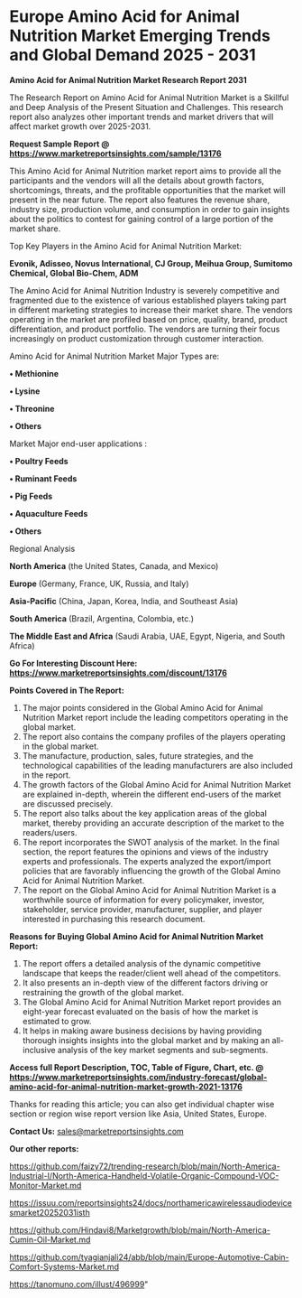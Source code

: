# Europe Amino Acid for Animal Nutrition Market Emerging Trends and Global Demand 2025 - 2031

<strong>Amino Acid for Animal Nutrition Market Research Report 2031</strong>

The Research Report on Amino Acid for Animal Nutrition Market is a Skillful and Deep Analysis of the Present Situation and Challenges. This research report also analyzes other important trends and market drivers that will affect market growth over 2025-2031.

<strong>Request Sample Report @ <a href=https://www.marketreportsinsights.com/sample/13176>https://www.marketreportsinsights.com/sample/13176</a></strong>

This Amino Acid for Animal Nutrition market report aims to provide all the participants and the vendors will all the details about growth factors, shortcomings, threats, and the profitable opportunities that the market will present in the near future. The report also features the revenue share, industry size, production volume, and consumption in order to gain insights about the politics to contest for gaining control of a large portion of the market share.

Top Key Players in the Amino Acid for Animal Nutrition Market:

<strong>Evonik, Adisseo, Novus International, CJ Group, Meihua Group, Sumitomo Chemical, Global Bio-Chem, ADM</strong>

The Amino Acid for Animal Nutrition Industry is severely competitive and fragmented due to the existence of various established players taking part in different marketing strategies to increase their market share. The vendors operating in the market are profiled based on price, quality, brand, product differentiation, and product portfolio. The vendors are turning their focus increasingly on product customization through customer interaction.

Amino Acid for Animal Nutrition Market Major Types are:

<strong>• Methionine

• Lysine

• Threonine

• Others</strong>

Market Major end-user applications :

<strong>• Poultry Feeds

• Ruminant Feeds

• Pig Feeds

• Aquaculture Feeds

• Others</strong>

Regional Analysis

</u><strong><b>North America</b></strong> (the United States, Canada, and Mexico)

<strong><b>Europe </b></strong>(Germany, France, UK, Russia, and Italy)

<strong><b>Asia-Pacific</b></strong> (China, Japan, Korea, India, and Southeast Asia)

<strong><b>South America</b></strong> (Brazil, Argentina, Colombia, etc.)

<strong><b>The Middle East and Africa</b></strong> (Saudi Arabia, UAE, Egypt, Nigeria, and South Africa)

<strong>Go For Interesting Discount Here: <a href=https://www.marketreportsinsights.com/discount/13176>https://www.marketreportsinsights.com/discount/13176</a></strong>

<strong>Points Covered in The Report:</strong>
<ol>
  <li>The major points considered in the Global Amino Acid for Animal Nutrition Market report include the leading competitors operating in the global market.</li>
  <li>The report also contains the company profiles of the players operating in the global market.</li>
  <li>The manufacture, production, sales, future strategies, and the technological capabilities of the leading manufacturers are also included in the report.</li>
  <li>The growth factors of the Global Amino Acid for Animal Nutrition Market are explained in-depth, wherein the different end-users of the market are discussed precisely.</li>
  <li>The report also talks about the key application areas of the global market, thereby providing an accurate description of the market to the readers/users.</li>
  <li>The report incorporates the SWOT analysis of the market. In the final section, the report features the opinions and views of the industry experts and professionals. The experts analyzed the export/import policies that are favorably influencing the growth of the Global Amino Acid for Animal Nutrition Market.</li>
  <li>The report on the Global Amino Acid for Animal Nutrition Market is a worthwhile source of information for every policymaker, investor, stakeholder, service provider, manufacturer, supplier, and player interested in purchasing this research document.</li>
</ol>
<strong>Reasons for Buying Global Amino Acid for Animal Nutrition Market Report:</strong>

<ol>
  <li>The report offers a detailed analysis of the dynamic competitive landscape that keeps the reader/client well ahead of the competitors.</li>
  <li>It also presents an in-depth view of the different factors driving or restraining the growth of the global market.</li>
  <li>The Global Amino Acid for Animal Nutrition Market report provides an eight-year forecast evaluated on the basis of how the market is estimated to grow.</li>
  <li>It helps in making aware business decisions by having providing thorough insights insights into the global market and by making an all-inclusive analysis of the key market segments and sub-segments.</li>
</ol>
<strong>Access full Report Description, TOC, Table of Figure, Chart, etc. @ <a href=https://www.marketreportsinsights.com/industry-forecast/global-amino-acid-for-animal-nutrition-market-growth-2021-13176>https://www.marketreportsinsights.com/industry-forecast/global-amino-acid-for-animal-nutrition-market-growth-2021-13176</a></strong>


Thanks for reading this article; you can also get individual chapter wise section or region wise report version like Asia, United States, Europe.

<strong>Contact Us:</strong>
sales@marketreportsinsights.com

<strong>Our other reports:</strong>

<a href=https://github.com/faizy72/trending-research/blob/main/North-America-Industrial-I/North-America-Handheld-Volatile-Organic-Compound-VOC-Monitor-Market.md>https://github.com/faizy72/trending-research/blob/main/North-America-Industrial-I/North-America-Handheld-Volatile-Organic-Compound-VOC-Monitor-Market.md</a>

<a href=https://issuu.com/reportsinsights24/docs/northamericawirelessaudiodevicesmarket20252031isth>https://issuu.com/reportsinsights24/docs/northamericawirelessaudiodevicesmarket20252031isth</a>

<a href=https://github.com/Hindavi8/Marketgrowth/blob/main/North-America-Cumin-Oil-Market.md>https://github.com/Hindavi8/Marketgrowth/blob/main/North-America-Cumin-Oil-Market.md</a>

<a href=https://github.com/tyagianjali24/abb/blob/main/Europe-Automotive-Cabin-Comfort-Systems-Market.md>https://github.com/tyagianjali24/abb/blob/main/Europe-Automotive-Cabin-Comfort-Systems-Market.md</a>

<a href=https://tanomuno.com/illust/496999>https://tanomuno.com/illust/496999</a>"
